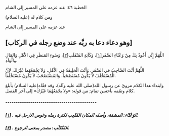   الخطبة  ٤٦: عند عزمه على المسير إِلى الشام	

ومن كلام له (عليه السلام)

عند عزمه على المسير إِلى الشام

## [وهو دعاء دعا به ربَّه عند وضع رجله في الركاب]

اللَّهُمَّ إِنَّي أَعُوذُ بِكَ مِنْ وَعْثَاءِ السَّفَرِ[[١\]](https://arabic.balaghah.net/node/464#_ftn1)، وَكَآبَةِ المُنْقَلَبِ[[٢\]](https://arabic.balaghah.net/node/464#_ftn2)، وَسُوءِ المَنظَرِ فِي الاَْهْلِ وَالمَالِ والْوَلَدِ.

اللَّهُمَّ أَنْتَ الصَّاحِبُ في السَّفَرِ، وَأَنْتَ  الْخلِيفَةُ فِي الاَْهْلِ، وَلاَ يَجْمَعُهُما غَيْرُكَ، لاَِنَّ  الْمُسْتَخْلَفَ لاَ يَكُونُ مُسْتَصْحَباً، وَالمُسْتَصْحَبُ لاَ يَكُونُ  مُسْتَخْلَفاً.

وابتداء هذا الكلام مرويّ عن رسول الله(صلى الله عليه وآله)،  وقد قفّاه(عليه السلام) بأبلغ كلام وتمّمه بأحسن تمام; من قوله: «ولا  يجْمَعُهُمَا غَيْرُكَ» إلى آخر الفصل.

##### --------------------------------------------

##### [[١\]](https://arabic.balaghah.net/node/464#_ftnref1) . الوَعْثَاء: المشقة، وأصله المكان المُتْعِب لكثرة رمله وغوص الارجل فيه.

##### [[٢\]](https://arabic.balaghah.net/node/464#_ftnref2) . المُنْقَلَب: مصدر بمعنى الرجوع. 
